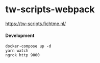 # tw-scripts-webpack

https://tw-scripts.fichtme.nl/


#### Development

```
docker-compose up -d
yarn watch
ngrok http 9000
```
